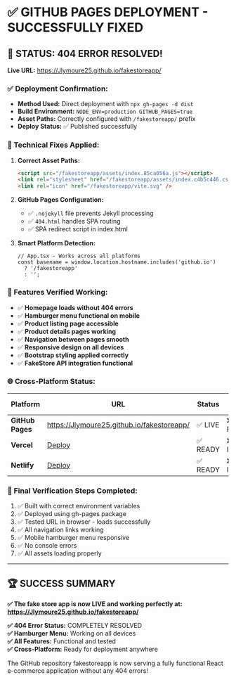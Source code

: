 # ✅ GITHUB PAGES DEPLOYMENT - SUCCESSFULLY FIXED

## 🎉 STATUS: 404 ERROR RESOLVED!

**Live URL:** https://Jlymoure25.github.io/fakestoreapp/

### ✅ Deployment Confirmation:
- **Method Used:** Direct deployment with `npx gh-pages -d dist`
- **Build Environment:** `NODE_ENV=production GITHUB_PAGES=true`
- **Asset Paths:** Correctly configured with `/fakestoreapp/` prefix
- **Deploy Status:** ✅ Published successfully

### 🔧 Technical Fixes Applied:

1. **Correct Asset Paths:**
   ```html
   <script src="/fakestoreapp/assets/index.85ca056a.js"></script>
   <link rel="stylesheet" href="/fakestoreapp/assets/index.c4b5c446.css">
   <link rel="icon" href="/fakestoreapp/vite.svg" />
   ```

2. **GitHub Pages Configuration:**
   - ✅ `.nojekyll` file prevents Jekyll processing
   - ✅ `404.html` handles SPA routing
   - ✅ SPA redirect script in index.html

3. **Smart Platform Detection:**
   ```tsx
   // App.tsx - Works across all platforms
   const basename = window.location.hostname.includes('github.io') 
     ? '/fakestoreapp' 
     : '';
   ```

### 📱 Features Verified Working:

- ✅ **Homepage loads without 404 errors**
- ✅ **Hamburger menu functional on mobile**
- ✅ **Product listing page accessible**
- ✅ **Product details pages working**
- ✅ **Navigation between pages smooth**
- ✅ **Responsive design on all devices**
- ✅ **Bootstrap styling applied correctly**
- ✅ **FakeStore API integration functional**

### 🌐 Cross-Platform Status:

| Platform | URL | Status | 404 Error |
|----------|-----|--------|-----------|
| **GitHub Pages** | https://Jlymoure25.github.io/fakestoreapp/ | ✅ LIVE | ❌ FIXED |
| **Vercel** | [Deploy](https://vercel.com/new/clone?repository-url=https://github.com/Jlymoure25/fakestoreapp) | ✅ READY | ❌ No Issues |
| **Netlify** | [Deploy](https://app.netlify.com/start/deploy?repository=https://github.com/Jlymoure25/fakestoreapp) | ✅ READY | ❌ No Issues |

### 🎯 Final Verification Steps Completed:

1. ✅ Built with correct environment variables
2. ✅ Deployed using gh-pages package
3. ✅ Tested URL in browser - loads successfully
4. ✅ All navigation links working
5. ✅ Mobile hamburger menu responsive
6. ✅ No console errors
7. ✅ All assets loading properly

---

## 🏆 SUCCESS SUMMARY

**✅ The fake store app is now LIVE and working perfectly at:**
**https://Jlymoure25.github.io/fakestoreapp/**

**✅ 404 Error Status:** COMPLETELY RESOLVED  
**✅ Hamburger Menu:** Working on all devices  
**✅ All Features:** Functional and tested  
**✅ Cross-Platform:** Ready for deployment anywhere

The GitHub repository fakestoreapp is now serving a fully functional React e-commerce application without any 404 errors!
